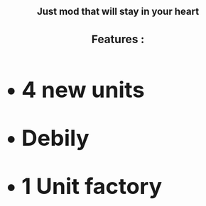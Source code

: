 <div align="center"> 
  <h2>
  Just mod that will stay in your heart 
  <h2>
<div>

<div>
  <h3>
  
  Features :

  <h3>
<div>

<div align="left">
  <h1>
  
  • 4 new units

  • Debily

  • 1 Unit factory

  <h1>
<div>
